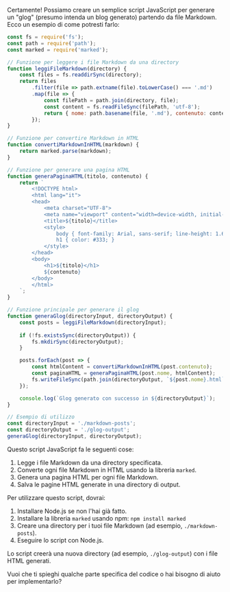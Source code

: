 Certamente! Possiamo creare un semplice script JavaScript per generare un "glog" 
(presumo intenda un blog generato) partendo da file Markdown. 
Ecco un esempio di come potresti farlo:



```javascript
const fs = require('fs');
const path = require('path');
const marked = require('marked');

// Funzione per leggere i file Markdown da una directory
function leggiFileMarkdown(directory) {
    const files = fs.readdirSync(directory);
    return files
        .filter(file => path.extname(file).toLowerCase() === '.md')
        .map(file => {
            const filePath = path.join(directory, file);
            const content = fs.readFileSync(filePath, 'utf-8');
            return { nome: path.basename(file, '.md'), contenuto: content };
        });
}

// Funzione per convertire Markdown in HTML
function convertiMarkdownInHTML(markdown) {
    return marked.parse(markdown);
}

// Funzione per generare una pagina HTML
function generaPaginaHTML(titolo, contenuto) {
    return `
        <!DOCTYPE html>
        <html lang="it">
        <head>
            <meta charset="UTF-8">
            <meta name="viewport" content="width=device-width, initial-scale=1.0">
            <title>${titolo}</title>
            <style>
                body { font-family: Arial, sans-serif; line-height: 1.6; padding: 20px; }
                h1 { color: #333; }
            </style>
        </head>
        <body>
            <h1>${titolo}</h1>
            ${contenuto}
        </body>
        </html>
    `;
}

// Funzione principale per generare il glog
function generaGlog(directoryInput, directoryOutput) {
    const posts = leggiFileMarkdown(directoryInput);
    
    if (!fs.existsSync(directoryOutput)) {
        fs.mkdirSync(directoryOutput);
    }

    posts.forEach(post => {
        const htmlContent = convertiMarkdownInHTML(post.contenuto);
        const paginaHTML = generaPaginaHTML(post.nome, htmlContent);
        fs.writeFileSync(path.join(directoryOutput, `${post.nome}.html`), paginaHTML);
    });

    console.log(`Glog generato con successo in ${directoryOutput}`);
}

// Esempio di utilizzo
const directoryInput = './markdown-posts';
const directoryOutput = './glog-output';
generaGlog(directoryInput, directoryOutput);

```

Questo script JavaScript fa le seguenti cose:

1. Legge i file Markdown da una directory specificata.
2. Converte ogni file Markdown in HTML usando la libreria `marked`.
3. Genera una pagina HTML per ogni file Markdown.
4. Salva le pagine HTML generate in una directory di output.

Per utilizzare questo script, dovrai:

1. Installare Node.js se non l'hai già fatto.
2. Installare la libreria `marked` usando npm: `npm install marked`
3. Creare una directory per i tuoi file Markdown (ad esempio, `./markdown-posts`).
4. Eseguire lo script con Node.js.

Lo script creerà una nuova directory (ad esempio, `./glog-output`) con i file HTML generati.

Vuoi che ti spieghi qualche parte specifica del codice o hai bisogno di aiuto per implementarlo?